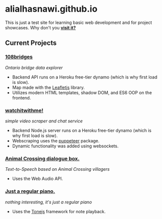 # alialhasnawi.github.io

This is just a test site for learning basic web development and for project showcases. Why don't you **[visit it?](https://alialhasnawi.github.io/)**

## Current Projects
### **[108bridges](https://alialhasnawi.github.io/108bridges/)** 
*Ontario bridge data explorer*
- Backend API runs on a Heroku free-tier dynamo (which is why first load is slow).
- Map made with the [Leafletjs](https://leafletjs.com/) library.
- Utilizes modern HTML templates, shadow DOM, and ES6 OOP on the frontend.

### **[watchitwithme!](https://alialhasnawi.github.io/watch/)** 
*simple video scraper and chat service*
- Backend Node.js server runs on a Heroku free-tier dynamo (which is why first load is slow).
- Webscraping uses the [puppeteer](https://pptr.dev/) package.
- Dynamic functionality was added using websockets.

### **[Animal Crossing dialogue box.](https://alialhasnawi.github.io/animal/)** 
*Text-to-Speech based on Animal Crossing villagers*
- Uses the Web Audio API.

### **[Just a regular piano.](https://alialhasnawi.github.io/piano/)** 
*nothing interesting, it's just a regular piano*
- Uses the [Tonejs](https://tonejs.github.io/) framework for note playback.
